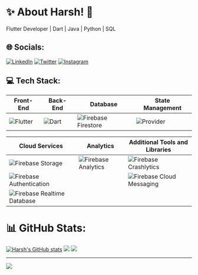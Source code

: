 # ✨ About Harsh! 🤖
Flutter Developer | Dart | Java | Python | SQL

## 🌐 Socials:
[![LinkedIn](https://img.shields.io/badge/LinkedIn-%230077B5.svg?logo=linkedin&logoColor=white)](https://www.linkedin.com/in/harsh-kushwaha-2474ba196/)
[![Twitter](https://img.shields.io/badge/Twitter-%231DA1F2.svg?logo=twitter&logoColor=white)](https://twitter.com/Hars_coder)
[![Instagram](https://img.shields.io/badge/Instagram-%23E4405F.svg?logo=instagram&logoColor=white)](https://www.instagram.com/techlife_with_harsh/)

## 💻 Tech Stack:

| **Front-End** | **Back-End** | **Database** | **State Management** |
| ------------- | ------------- | ------------ | ------------------- |
| ![Flutter](https://img.shields.io/badge/Flutter-%2302569B.svg?style=for-the-badge&logo=flutter&logoColor=white) | ![Dart](https://img.shields.io/badge/Dart-%23404d59.svg?style=for-the-badge&logo=dart&logoColor=%2361DAFB) | ![Firebase Firestore](https://img.shields.io/badge/Firebase%20Firestore-%23FFCA28.svg?style=for-the-badge&logo=firebase&logoColor=black) | ![Provider](https://img.shields.io/badge/Provider-%23007ACC.svg?style=for-the-badge&logo=flutter&logoColor=white) |


| **Cloud Services** | **Analytics** | **Additional Tools and Libraries** |
| ------------------ | ---------------------- | ------------------------------- |
| ![Firebase Storage](https://img.shields.io/badge/Firebase%20Storage-%23FFCA28.svg?style=for-the-badge&logo=firebase&logoColor=black) | ![Firebase Analytics](https://img.shields.io/badge/Firebase%20Analytics-%23FFCA28.svg?style=for-the-badge&logo=firebase&logoColor=black) | ![Firebase Crashlytics](https://img.shields.io/badge/Firebase%20Crashlytics-%23FFCA28.svg?style=for-the-badge&logo=firebase&logoColor=black) |
| ![Firebase Authentication](https://img.shields.io/badge/Firebase%20Authentication-%23FFCA28.svg?style=for-the-badge&logo=firebase&logoColor=black) | | ![Firebase Cloud Messaging](https://img.shields.io/badge/Firebase%20Cloud%20Messaging-%23FFCA28.svg?style=for-the-badge&logo=firebase&logoColor=black) |
![Firebase Realtime Database](https://img.shields.io/badge/Firebase%20Realtime%20Database-%23FFCA28.svg?style=for-the-badge&logo=firebase&logoColor=black) |

# 📊 GitHub Stats:
[![Harsh's GitHub stats](https://github-readme-stats.vercel.app/api?username=noob-coder-harsh&show_icons=true&theme=transparent)](https://github.com/noob-coder-harsh/github-readme-stats) ![](https://github-readme-streak-stats.herokuapp.com/?user=noob-coder-harsh&theme=dark&hide_border=false) ![](https://github-readme-stats.vercel.app/api/top-langs/?username=noob-coder-Harsh&theme=dark&hide_border=false&include_all_commits=true&count_private=true&layout=compact) 

---
[![](https://visitcount.itsvg.in/api?id=akshaykumar19002&icon=0&color=0)](https://visitcount.itsvg.in)
